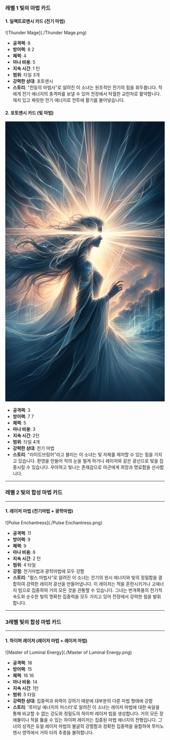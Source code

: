 ### 레벨 1 빛의 마법 카드

#### 1. 일렉트로맨시 카드 (전기 마법)

![Thunder Mage](./Thunder Mage.png)

- **공격력**: 8
- **방어력**: 8 2
- **체력**: 4
- **마나 비용**: 5
- **지속 시간**: 1 턴
- **범위**: 타일 3개
- **강력한 상대**: 포토맨시
- **스토리**: "천둥의 마법사"로 알려진 이 소녀는 원초적인 전기의 힘을 휘두릅니다. 적에게 전기 에너지의 충격파를 보낼 수 있어 전장에서 탁월한 교란자로 활약합니다. 재치 있고 짜릿한 전기 에너지로 전투에 활기를 불어넣습니다.

#### 2. 포토맨시 카드 (빛 마법)

![Lightbringer](./Lightbringer.png)

- **공격력**: 3
- **방어력**: 7 7
- **체력**: 5
- **마나 비용**: 3
- **지속 시간**: 2턴
- **범위**: 타일 4개
- **강력한 상대**: 전기 마법
- **스토리**: "라이트브링어"라고 불리는 이 소녀는 빛 자체를 제어할 수 있는 힘을 가지고 있습니다. 환영을 만들어 적의 눈을 멀게 하거나 레이저와 같은 광선으로 빛을 집중시킬 수 있습니다. 우아하고 빛나는 존재감으로 아군에게 희망과 명료함을 선사합니다.

---

### 레벨 2 빛의 합성 마법 카드

---

#### 1. 레이저 마법 (전기마법 + 광학마법)

![Pulse Enchantress](./Pulse Enchantress.png)

- **공격력**: 11
- **방어력**: 9
- **체력**: 9
- **마나 비용**: 8
- **지속 시간**: 2 턴
- **범위**: 4 타일
- **강점**: 전기마법과 광학마법에 모두 강함
- **스토리**: "펄스 마법사"로 알려진 이 소녀는 전기의 원시 에너지와 빛의 정밀함을 결합하여 강력한 레이저 광선을 만들어냅니다. 이 레이저는 적을 혼란시키거나 고에너지 빔으로 집중하여 거의 모든 것을 관통할 수 있습니다. 그녀는 번개폭풍의 전기적 속도와 순수한 빛의 명확한 집중력을 모두 가지고 있어 전장에서 강력한 힘을 발휘합니다.

---

### 3레벨 빛의 합성 마법 카드

---

#### 1. 하이퍼 레이저 (레이저 마법 + 레이저 마법)

![Master of Luminal Energy](./Master of Luminal Energy.png)

- **공격력**: 18
- **방어력**: 15
- **체력**: 16 16
- **마나 비용**: 14
- **지속 시간**: 1턴
- **범위**: 5 타일
- **강력한 상대**: 집중력과 위력이 강하기 때문에 대부분의 다른 마법 형태에 강함
- **스토리**: '루미날 에너지의 마스터'로 알려진 이 소녀는 레이저 마법에 대한 숙달을 통해 비교할 수 없는 강도와 정밀도의 하이퍼 레이저 빔을 생성합니다. 거의 모든 장애물이나 적을 뚫을 수 있는 하이퍼 레이저는 집중된 마법 에너지의 전형입니다. 그녀의 성격은 듀얼 레이저 마법의 불굴의 강렬함과 정확한 집중력을 융합하여 루미노맨시 영역에서 거의 타의 추종을 불허합니다.
